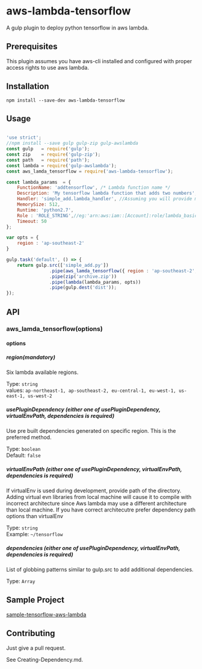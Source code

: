 # aws-lambda-tensorflow

A gulp plugin to deploy python tensorflow in aws lambda. 

## Prerequisites

This plugin assumes you have aws-cli installed and configured with proper access rights to use aws lambda.

## Installation

```
npm install --save-dev aws-lambda-tensorflow
```

## Usage

```javascript

'use strict';
//npm install --save gulp gulp-zip gulp-awslambda
const gulp   = require('gulp');
const zip    = require('gulp-zip');
const path   = require('path');
const lambda = require('gulp-awslambda');
const aws_lamda_tensorflow = require('aws-lambda-tensorflow');

const lambda_params  = {
    FunctionName: 'addtensorflow', /* Lambda function name */
    Description: 'My tensorflow lambda function that adds two numbers', //Description for your lambda function
    Handler: 'simple_add.lambda_handler', //Assuming you will provide main.py file with a function called handler.
    MemorySize: 512,
    Runtime: 'python2.7',
    Role : 'ROLE_STRING',//eg:'arn:aws:iam::[Account]:role/lambda_basic_execution'
    Timeout: 50
};

var opts = {
    region : 'ap-southeast-2'
}

gulp.task('default', () => {
    return gulp.src(['simple_add.py'])
                .pipe(aws_lamda_tensorflow({ region : 'ap-southeast-2', usePluginDependency  : true })) //Adds all the required files needed to run tensor flow in aws lambda
                .pipe(zip('archive.zip'))
                .pipe(lambda(lambda_params, opts))
                .pipe(gulp.dest('dist'));
});

```

## API

### aws_lamda_tensorflow(options)

#### options

##### region(mandatory)

Six lambda available regions.

Type: `string`<br>
values: `ap-northeast-1, ap-southeast-2, eu-central-1, eu-west-1, us-east-1, us-west-2`

##### usePluginDependency (either one of usePluginDependency, virtualEnvPath, dependencies is required)

Use pre built dependencies generated on specific region. This is the preferred method.

Type: `boolean`<br>
Default: `false`

##### virtualEnvPath (either one of usePluginDependency, virtualEnvPath, dependencies is required)

If virtualEnv is used during development, provide path of the directory. Adding virtual evn libraries from local machine will cause it to compile with incorrect architecture since Aws lambda may use a different architecture than local machine. If you have correct architecutre prefer dependency path options than virtualEnv

Type: `string`<br>
Example: `~/tensorflow`

##### dependencies (either one of usePluginDependency, virtualEnvPath, dependencies is required)

List of globbing patterns similar to gulp.src to add additional dependencies.

Type: `Array`<br>


## Sample Project

[sample-tensorflow-aws-lambda](https://github.com/anandanand84/sample-aws-lambda-tensorflow)

## Contributing

Just give a pull request.

See Creating-Dependency.md. 